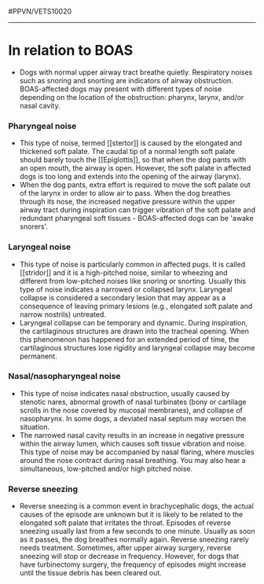 #PPVN/VETS10020 

---
# In relation to BOAS
- Dogs with normal upper airway tract breathe quietly. Respiratory noises such as snoring and snorting are indicators of airway obstruction. BOAS-affected dogs may present with different types of noise depending on the location of the obstruction: pharynx, larynx, and/or nasal cavity.

### Pharyngeal noise
- This type of noise, termed [[stertor]] is caused by the elongated and thickened soft palate. The caudal tip of a normal length soft palate should barely touch the [[Epiglottis]], so that when the dog pants with an open mouth, the airway is open. However, the soft palate in affected dogs is too long and extends into the opening of the airway (larynx).
- When the dog pants, extra effort is required to move the soft palate out of the larynx in order to allow air to pass. When the dog breathes through its nose, the increased negative pressure within the upper airway tract during inspiration can trigger vibration of the soft palate and redundant pharyngeal soft tissues - BOAS-affected dogs can be 'awake snorers'.

### Laryngeal noise
- This type of noise is particularly common in affected pugs. It is called [[stridor]] and it is a high-pitched noise, similar to wheezing and different from low-pitched noises like snoring or snorting. Usually this type of noise indicates a narrowed or collapsed larynx. Laryngeal collapse is considered a secondary lesion that may appear as a consequence of leaving primary lesions (e.g., elongated soft palate and narrow nostrils) untreated.
- Laryngeal collapse can be temporary and dynamic. During inspiration, the cartilaginous structures are drawn into the tracheal opening. When this phenomenon has happened for an extended period of time, the cartilaginous structures lose rigidity and laryngeal collapse may become permanent.

### Nasal/nasopharyngeal noise
- This type of noise indicates nasal obstruction, usually caused by stenotic nares, abnormal growth of nasal turbinates (bony or cartilage scrolls in the nose covered by mucosal membranes), and collapse of nasopharynx. In some dogs, a deviated nasal septum may worsen the situation.
- The narrowed nasal cavity results in an increase in negative pressure within the airway lumen, which causes soft tissue vibration and noise. This type of noise may be accompanied by nasal flaring, where muscles around the nose contract during nasal breathing. You may also hear a simultaneous, low-pitched and/or high pitched noise.

### Reverse sneezing
- Reverse sneezing is a common event in brachycephalic dogs, the actual causes of the episode are unknown but it is likely to be related to the elongated soft palate that irritates the throat. Episodes of reverse sneezing usually last from a few seconds to one minute. Usually as soon as it passes, the dog breathes normally again. Reverse sneezing rarely needs treatment. Sometimes, after upper airway surgery, reverse sneezing will stop or decrease in frequency. However, for dogs that have turbinectomy surgery, the frequency of episodes might increase until the tissue debris has been cleared out.